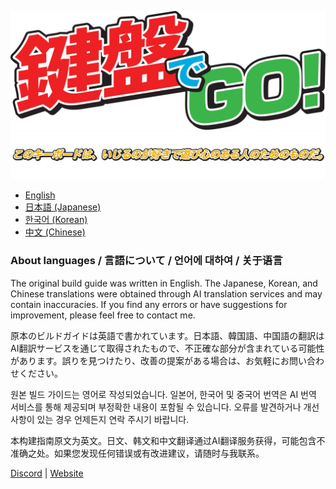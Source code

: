 ![Kenban-de-go](./img/kenban_de_go.png)
![Kenban-de-go-subtitle](./img/kenban_de_go_subtitle.png)

- [English](./buildguides/buildguide_en.md)
- [日本語 (Japanese)](./buildguides/buildguide_jp.md)
- [한국어 (Korean)](./buildguides/buildguide_kr.md)
- [中文 (Chinese)](./buildguides/buildguide_zh.md)

### About languages / 言語について / 언어에 대하여 / 关于语言

The original build guide was written in English. The Japanese, Korean, and Chinese translations were obtained through AI translation services and may contain inaccuracies. If you find any errors or have suggestions for improvement, please feel free to contact me.

原本のビルドガイドは英語で書かれています。日本語、韓国語、中国語の翻訳はAI翻訳サービスを通じて取得されたもので、不正確な部分が含まれている可能性があります。誤りを見つけたり、改善の提案がある場合は、お気軽にお問い合わせください。

원본 빌드 가이드는 영어로 작성되었습니다. 일본어, 한국어 및 중국어 번역은 AI 번역 서비스를 통해 제공되며 부정확한 내용이 포함될 수 있습니다. 오류를 발견하거나 개선 사항이 있는 경우 언제든지 연락 주시기 바랍니다.

本构建指南原文为英文。日文、韩文和中文翻译通过AI翻译服务获得，可能包含不准确之处。如果您发现任何错误或有改进建议，请随时与我联系。

[Discord](https://discord.gg/YKZSqHG8bJ) | [Website](https://www.lusvsolutions.com/contact)